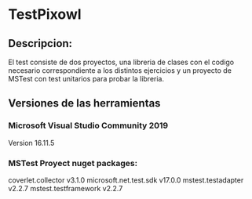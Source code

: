 # TestPixowl

## Descripcion:
El test consiste de dos proyectos, una libreria de clases con el codigo necesario correspondiente a los distintos ejercicios y un proyecto de MSTest con test unitarios para probar la libreria.

## Versiones de las herramientas

### Microsoft Visual Studio Community 2019
Version 16.11.5

### MSTest Proyect nuget packages: 
coverlet.collector v3.1.0
microsoft.net.test.sdk v17.0.0
mstest.testadapter v2.2.7
mstest.testframework v2.2.7
